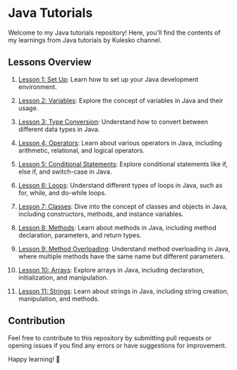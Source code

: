 # Java Tutorials

Welcome to my Java tutorials repository! Here, you'll find the contents of my learnings from Java tutorials by Kulesko channel.

## Lessons Overview

1. [Lesson 1: Set Up](Lesson%201%20-%20Set%20Up/): Learn how to set up your Java development environment.
   
2. [Lesson 2: Variables](Lesson%202%20-%20Variables/): Explore the concept of variables in Java and their usage.

3. [Lesson 3: Type Conversion](Lesson%203%20-%20Type%20Conversion/): Understand how to convert between different data types in Java.

4. [Lesson 4: Operators](Lesson%204%20-%20Operators/): Learn about various operators in Java, including arithmetic, relational, and logical operators.

5. [Lesson 5: Conditional Statements](Lesson%205%20-%20Conditional%20Statements/): Explore conditional statements like if, else if, and switch-case in Java.

6. [Lesson 6: Loops](Lesson%206%20-%20Loops/): Understand different types of loops in Java, such as for, while, and do-while loops.

7. [Lesson 7: Classes](Lesson%207%20-%20Classes/): Dive into the concept of classes and objects in Java, including constructors, methods, and instance variables.

8. [Lesson 8: Methods](Lesson%208%20-%20Methods/): Learn about methods in Java, including method declaration, parameters, and return types.

9. [Lesson 9: Method Overloading](Lesson%209%20-%20Method%20Overloading/): Understand method overloading in Java, where multiple methods have the same name but different parameters.

10. [Lesson 10: Arrays](Lesson%2010%20-%20Arrays/): Explore arrays in Java, including declaration, initialization, and manipulation.

11. [Lesson 11: Strings](Lesson%2011%20-%20Strings/): Learn about strings in Java, including string creation, manipulation, and methods.
## Contribution

Feel free to contribute to this repository by submitting pull requests or opening issues if you find any errors or have suggestions for improvement.

Happy learning! 🚀
